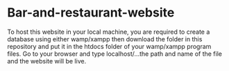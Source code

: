 # Bar-and-restaurant-website
To host this website in your local machine, you are required to create a database using either wamp/xampp then download the folder in this repository and put it in the htdocs folder of your wamp/xampp program files.
Go to your browser and type localhost/...the path and name of the file and the website will be live.
